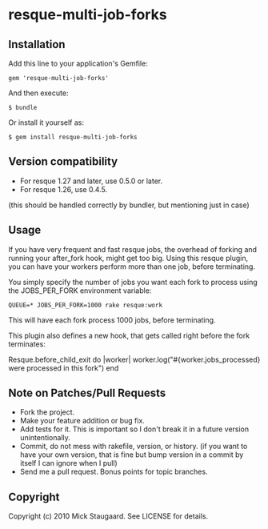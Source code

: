 # resque-multi-job-forks

## Installation

Add this line to your application's Gemfile:

    gem 'resque-multi-job-forks'

And then execute:

    $ bundle

Or install it yourself as:

    $ gem install resque-multi-job-forks
    
## Version compatibility

* For resque 1.27 and later, use 0.5.0 or later.
* For resque 1.26, use 0.4.5.

(this should be handled correctly by bundler, but mentioning just in case)

## Usage

If you have very frequent and fast resque jobs, the overhead of forking and running your after_fork hook, might get too big. Using this resque plugin, you can have your workers perform more than one job, before terminating.

You simply specify the number of jobs you want each fork to process using the JOBS_PER_FORK environment variable:

    QUEUE=* JOBS_PER_FORK=1000 rake resque:work

This will have each fork process 1000 jobs, before terminating.

This plugin also defines a new hook, that gets called right before the fork terminates:

  Resque.before_child_exit do |worker|
    worker.log("#{worker.jobs_processed} were processed in this fork")
  end
  

## Note on Patches/Pull Requests
 
* Fork the project.
* Make your feature addition or bug fix.
* Add tests for it. This is important so I don't break it in a
  future version unintentionally.
* Commit, do not mess with rakefile, version, or history.
  (if you want to have your own version, that is fine but bump version in a commit by itself I can ignore when I pull)
* Send me a pull request. Bonus points for topic branches.

## Copyright

Copyright (c) 2010 Mick Staugaard. See LICENSE for details.

